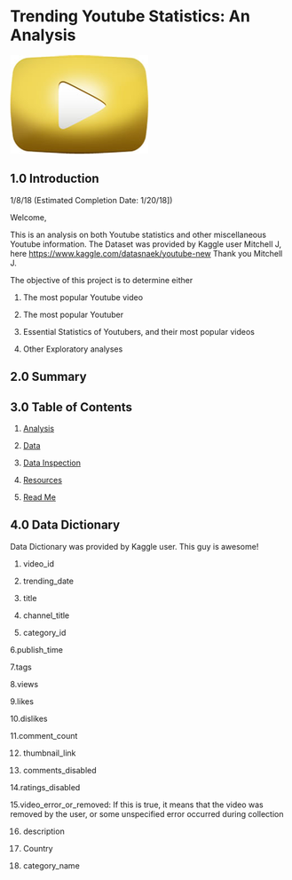 # Trending Youtube Statistics: An Analysis

![Youtube Gold Play Button](Resources/Images/youtube-gold-play-button.jpg)

## 1.0 Introduction

1/8/18
(Estimated Completion Date: 1/20/18])

Welcome,

This is an analysis on both Youtube statistics and other miscellaneous Youtube information. The Dataset was provided by Kaggle user Mitchell J, here https://www.kaggle.com/datasnaek/youtube-new Thank you Mitchell J.

The objective of this project is to determine either

1. The most popular Youtube video

2. The most popular Youtuber

3. Essential Statistics of Youtubers, and their most popular videos

4. Other Exploratory analyses

## 2.0 Summary


## 3.0 Table of Contents

1. [Analysis](Analysis)

3. [Data](Data)

4. [Data Inspection](DataInspection)

5. [Resources](Resources)

6. [Read Me](README.md)

## 4.0 Data Dictionary


Data Dictionary was provided by Kaggle user. This guy is awesome!

1. video_id

2. trending_date 

3. title

4. channel_title

5. category_id

6.publish_time 

7.tags 

8.views

9.likes

10.dislikes

11.comment_count

12. thumbnail_link

13. comments_disabled

14.ratings_disabled

15.video_error_or_removed: If this is true, it means that the video was removed by the user, 
or some unspecified error occurred during collection

16. description

17. Country

18. category_name